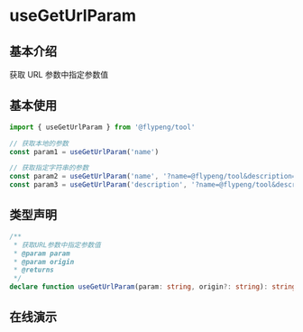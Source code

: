 # useGetUrlParam

## 基本介绍

获取 URL 参数中指定参数值

<script lang="ts" setup>
	import DemoContainer from '../../.vitepress/components/DemoContainer.vue'
	import useGetUrlParam from './index.vue'
</script>

## 基本使用

```ts
import { useGetUrlParam } from '@flypeng/tool'

// 获取本地的参数
const param1 = useGetUrlParam('name')

// 获取指定字符串的参数
const param2 = useGetUrlParam('name', '?name=@flypeng/tool&description=工具库')
const param3 = useGetUrlParam('description', '?name=@flypeng/tool&description=工具库')
```

## 类型声明

```ts
/**
 * 获取URL参数中指定参数值
 * @param param
 * @param origin
 * @returns
 */
declare function useGetUrlParam(param: string, origin?: string): string | null
```

## 在线演示

<DemoContainer>
	<useGetUrlParam />
</DemoContainer>
